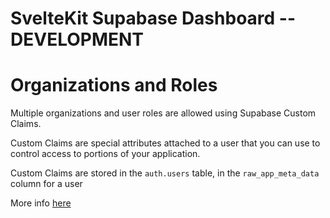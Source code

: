 # SvelteKit Supabase Dashboard -- DEVELOPMENT

# Organizations and Roles
Multiple organizations and user roles are allowed using Supabase Custom Claims. 

Custom Claims are special attributes attached to a user that you can use to control access to portions of your application. 

Custom Claims are stored in the `auth.users` table, in the `raw_app_meta_data` column for a user

More info [here](https://github.com/supabase-community/supabase-custom-claims
)



